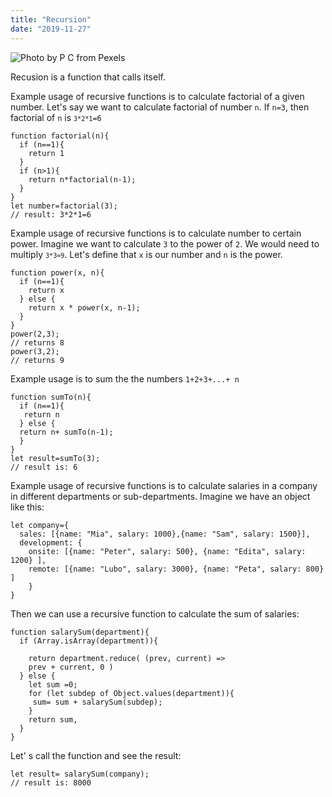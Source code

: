 ```yaml
---
title: "Recursion"
date: "2019-11-27"
---
```


![](https://i.imgur.com/kQUGRug.jpg "Photo by P C from Pexels")

Recusion is a function that calls itself.

Example usage of recursive functions is to calculate factorial of a given number. Let's say we want to calculate factorial of number <code>n</code>. If <code>n=3</code>, then factorial of <code>n</code> is <code>```3*2*1```=6</code>
```
function factorial(n){
  if (n==1){
    return 1
  }
  if (n>1){
    return n*factorial(n-1);
  }
}
let number=factorial(3);
// result: 3*2*1=6
```

Example usage of recursive functions is to calculate number to certain power. Imagine we want to calculate <code>3</code> to the power of <code>2</code>. We would need to multiply <code>```3*3=9```</code>. Let's define that <code>x</code> is our number and <code>n</code> is the power.
```
function power(x, n){
  if (n==1){
    return x
  } else {
    return x * power(x, n-1);
  }
}
power(2,3);
// returns 8
power(3,2);
// returns 9
```

Example usage is to sum the the numbers <code>1+2+3+...+ n</code>
```
function sumTo(n){
  if (n==1){
   return n
  } else {
  return n+ sumTo(n-1);
  }
}
let result=sumTo(3);
// result is: 6
```

Example usage of recursive functions is to calculate salaries in a company in different departments or sub-departments. Imagine we have an object like this:
```
let company={ 
  sales: [{name: "Mia", salary: 1000},{name: "Sam", salary: 1500}], 
  development: {
    onsite: [{name: "Peter", salary: 500}, {name: "Edita", salary: 1200} ],
    remote: [{name: "Lubo", salary: 3000}, {name: "Peta", salary: 800} ]
    }
}
```

Then we can use a recursive function to calculate the sum of salaries:
```
function salarySum(department){
  if (Array.isArray(department)){

    return department.reduce( (prev, current) => 
    prev + current, 0 )
  } else {
    let sum =0;
    for (let subdep of Object.values(department)){
     sum= sum + salarySum(subdep);
    }
    return sum,
  }
}
```

Let' s call the function and see the result:
```
let result= salarySum(company);
// result is: 8000
```